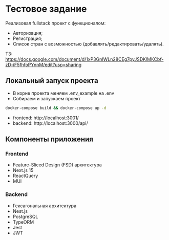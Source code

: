 # Тестовое задание
Реализовал fullstack проект c функционалом:
- Авторизация;
- Регистрация;
- Список стран с возможностью (добавлять/редактировать/удалять).

ТЗ: https://docs.google.com/document/d/1xP3GnIWLn28CEg7pyJSDKlMKCbf-zD-iF5fhfoPYnnM/edit?usp=sharing

## Локальный запуск проекта
- В корне проекта меняем .env_example на .env
- Собираем и запускаем проект
```bash
docker-compose build && docker-compose up -d
```
- frontend: http://localhost:3001/
- backend: http://localhost:3000/api/

## Компоненты приложения
### Frontend
- Feature-Sliced Design (FSD) архитектура
- Next.js 15
- ReactQuery
- MUI

### Backend
- Гексагональная архитектура
- Nest.js
- PostgreSQL
- TypeORM
- Jest
- JWT
